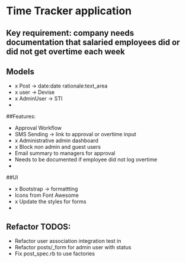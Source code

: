 # Time Tracker application

## Key requirement: company needs documentation that salaried employees did or did not get overtime each week

## Models
- x Post -> date:date rationale:text_area
- x user -> Devise
- x AdminUser -> STI
- 
##Features:
- Approval Workflow
- SMS Sending -> link to approval or overtime input
- x Administrative admin dashboard
- x Block non admin and guest users 
- Email summary to managers for approval
- Needs to be documented if employee did not log overtime
- 
##UI
- x Bootstrap -> formattting
- Icons from Font Awesome
- x Update the styles for forms
- 
## Refactor TODOS:
- Refactor user association integration test in 
- Refactor posts/_form for admin user with status
- Fix post_spec.rb to use factories